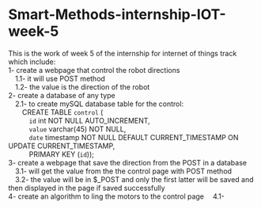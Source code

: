 # Smart-Methods-internship-IOT-week-5  
This is the work of week 5 of the internship for internet of things track which include:  
1- create a webpage that control the robot directions  
&emsp;1.1- it will use POST method  
&emsp;1.2- the value is the direction of the robot  
2- create a database of any type  
&emsp;2.1- to create mySQL database table for the control:  
&emsp;&emsp;CREATE TABLE `control` (  
&emsp;&emsp;&emsp;`id` int NOT NULL AUTO_INCREMENT,  
&emsp;&emsp;&emsp;`value` varchar(45) NOT NULL,  
&emsp;&emsp;&emsp;`date` timestamp NOT NULL DEFAULT CURRENT_TIMESTAMP ON UPDATE CURRENT_TIMESTAMP,  
&emsp;&emsp;&emsp;PRIMARY KEY (`id`));  
3- create a webpage that save the direction from the POST in a database  
&emsp;3.1- will get the value from the the control page with POST method  
&emsp;3.2- the value will be in $_POST and only the first latter will be saved and then displayed in the page if saved successfully  
4- create an algorithm to ling the motors to the control page
&emsp;4.1- 
